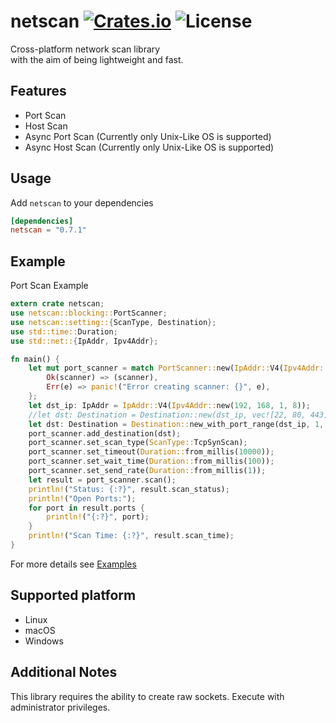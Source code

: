 [crates-badge]: https://img.shields.io/crates/v/netscan.svg
[crates-url]: https://crates.io/crates/netscan
[license-badge]: https://img.shields.io/crates/l/netscan.svg
[examples-url]: https://github.com/shellrow/netscan/tree/main/examples

# netscan [![Crates.io][crates-badge]][crates-url] ![License][license-badge]
Cross-platform network scan library  
with the aim of being lightweight and fast. 

## Features
- Port Scan
- Host Scan
- Async Port Scan (Currently only Unix-Like OS is supported)
- Async Host Scan (Currently only Unix-Like OS is supported)

## Usage
Add `netscan` to your dependencies  
```toml:Cargo.toml
[dependencies]
netscan = "0.7.1"
```

## Example
Port Scan Example
```rust
extern crate netscan;
use netscan::blocking::PortScanner;
use netscan::setting::{ScanType, Destination};
use std::time::Duration;
use std::net::{IpAddr, Ipv4Addr};

fn main() {
    let mut port_scanner = match PortScanner::new(IpAddr::V4(Ipv4Addr::new(192, 168, 1, 4))) {
        Ok(scanner) => (scanner),
        Err(e) => panic!("Error creating scanner: {}", e),
    };
    let dst_ip: IpAddr = IpAddr::V4(Ipv4Addr::new(192, 168, 1, 8));
    //let dst: Destination = Destination::new(dst_ip, vec![22, 80, 443]);
    let dst: Destination = Destination::new_with_port_range(dst_ip, 1, 1000);
    port_scanner.add_destination(dst);
    port_scanner.set_scan_type(ScanType::TcpSynScan);
    port_scanner.set_timeout(Duration::from_millis(10000));
    port_scanner.set_wait_time(Duration::from_millis(100));
    port_scanner.set_send_rate(Duration::from_millis(1));
    let result = port_scanner.scan();
    println!("Status: {:?}", result.scan_status);
    println!("Open Ports:");
    for port in result.ports {
        println!("{:?}", port);
    }
    println!("Scan Time: {:?}", result.scan_time);
}
```

For more details see [Examples][examples-url]

## Supported platform
- Linux
- macOS
- Windows

## Additional Notes
This library requires the ability to create raw sockets.  Execute with administrator privileges.  
